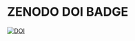 # ZENODO DOI BADGE

[![DOI](https://zenodo.org/badge/403367995.svg)](https://zenodo.org/badge/latestdoi/403367995) 
